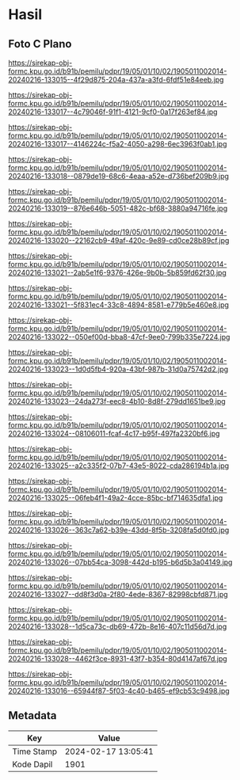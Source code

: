 # Hasil

## Foto C Plano

https://sirekap-obj-formc.kpu.go.id/b91b/pemilu/pdpr/19/05/01/10/02/1905011002014-20240216-133015--4f29d875-204a-437a-a3fd-6fdf51e84eeb.jpg

https://sirekap-obj-formc.kpu.go.id/b91b/pemilu/pdpr/19/05/01/10/02/1905011002014-20240216-133017--4c79046f-91f1-4121-9cf0-0a17f263ef84.jpg

https://sirekap-obj-formc.kpu.go.id/b91b/pemilu/pdpr/19/05/01/10/02/1905011002014-20240216-133017--4146224c-f5a2-4050-a298-6ec3963f0ab1.jpg

https://sirekap-obj-formc.kpu.go.id/b91b/pemilu/pdpr/19/05/01/10/02/1905011002014-20240216-133018--0879de19-68c6-4eaa-a52e-d736bef209b9.jpg

https://sirekap-obj-formc.kpu.go.id/b91b/pemilu/pdpr/19/05/01/10/02/1905011002014-20240216-133019--876e646b-5051-482c-bf68-3880a94716fe.jpg

https://sirekap-obj-formc.kpu.go.id/b91b/pemilu/pdpr/19/05/01/10/02/1905011002014-20240216-133020--22162cb9-49af-420c-9e89-cd0ce28b89cf.jpg

https://sirekap-obj-formc.kpu.go.id/b91b/pemilu/pdpr/19/05/01/10/02/1905011002014-20240216-133021--2ab5e1f6-9376-426e-9b0b-5b859fd62f30.jpg

https://sirekap-obj-formc.kpu.go.id/b91b/pemilu/pdpr/19/05/01/10/02/1905011002014-20240216-133021--5f831ec4-33c8-4894-8581-e779b5e460e8.jpg

https://sirekap-obj-formc.kpu.go.id/b91b/pemilu/pdpr/19/05/01/10/02/1905011002014-20240216-133022--050ef00d-bba8-47cf-9ee0-799b335e7224.jpg

https://sirekap-obj-formc.kpu.go.id/b91b/pemilu/pdpr/19/05/01/10/02/1905011002014-20240216-133023--1d0d5fb4-920a-43bf-987b-31d0a75742d2.jpg

https://sirekap-obj-formc.kpu.go.id/b91b/pemilu/pdpr/19/05/01/10/02/1905011002014-20240216-133023--24da273f-eec8-4b10-8d8f-279dd1651be9.jpg

https://sirekap-obj-formc.kpu.go.id/b91b/pemilu/pdpr/19/05/01/10/02/1905011002014-20240216-133024--08106011-fcaf-4c17-b95f-497fa2320bf6.jpg

https://sirekap-obj-formc.kpu.go.id/b91b/pemilu/pdpr/19/05/01/10/02/1905011002014-20240216-133025--a2c335f2-07b7-43e5-8022-cda286194b1a.jpg

https://sirekap-obj-formc.kpu.go.id/b91b/pemilu/pdpr/19/05/01/10/02/1905011002014-20240216-133025--06feb4f1-49a2-4cce-85bc-bf714635dfa1.jpg

https://sirekap-obj-formc.kpu.go.id/b91b/pemilu/pdpr/19/05/01/10/02/1905011002014-20240216-133026--363c7a62-b39e-43dd-8f5b-3208fa5d0fd0.jpg

https://sirekap-obj-formc.kpu.go.id/b91b/pemilu/pdpr/19/05/01/10/02/1905011002014-20240216-133026--07bb54ca-3098-442d-b195-b6d5b3a04149.jpg

https://sirekap-obj-formc.kpu.go.id/b91b/pemilu/pdpr/19/05/01/10/02/1905011002014-20240216-133027--dd8f3d0a-2f80-4ede-8367-82998cbfd871.jpg

https://sirekap-obj-formc.kpu.go.id/b91b/pemilu/pdpr/19/05/01/10/02/1905011002014-20240216-133028--1d5ca73c-db69-472b-8e16-407c11d56d7d.jpg

https://sirekap-obj-formc.kpu.go.id/b91b/pemilu/pdpr/19/05/01/10/02/1905011002014-20240216-133028--4462f3ce-8931-43f7-b354-80d4147af67d.jpg

https://sirekap-obj-formc.kpu.go.id/b91b/pemilu/pdpr/19/05/01/10/02/1905011002014-20240216-133016--65944f87-5f03-4c40-b465-ef9cb53c9498.jpg


## Metadata

| Key        | Value               |
| ---------- | ------------------- |
| Time Stamp | 2024-02-17 13:05:41 |
| Kode Dapil | 1901                |



